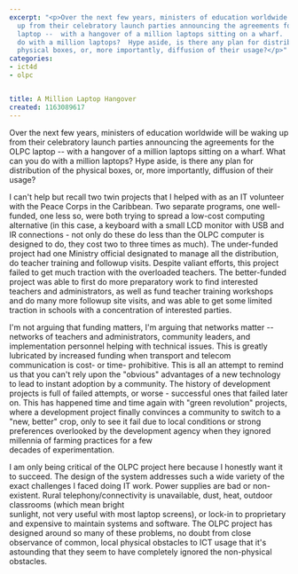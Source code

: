```yaml
---
excerpt: "<p>Over the next few years, ministers of education worldwide will be waking
  up from their celebratory launch parties announcing the agreements for the OLPC
  laptop --  with a hangover of a million laptops sitting on a wharf.  What can you
  do with a million laptops?  Hype aside, is there any plan for distribution of the
  physical boxes, or, more importantly, diffusion of their usage?</p>"
categories:
- ict4d
- olpc


title: A Million Laptop Hangover
created: 1163089617
---
```

<p>Over the next few years, ministers of education worldwide will be waking up from their celebratory launch parties announcing the agreements for the OLPC laptop --  with a hangover of a million laptops sitting on a wharf.  What can you do with a million laptops?  Hype aside, is there any plan for distribution of the physical boxes, or, more importantly, diffusion of their usage?</p>

<p>I can't help but recall two twin projects that I helped with as an IT volunteer with the Peace Corps in the Caribbean.  Two separate programs, one well-funded, one less so, were both trying to spread a low-cost computing alternative (in this case, a keyboard with a small LCD monitor with USB and IR connections - not only do these do less than the OLPC computer is designed to do, they cost two to three times as much).   The under-funded project had one Ministry official designated to manage all the distribution, do teacher training and followup visits.  Despite valiant efforts, this project failed to get much traction with the overloaded teachers.  The better-funded project was able to first do more preparatory work to find interested teachers and administrators, as well as fund teacher training workshops and do many more followup site visits, and was able to get some limited traction in schools with a concentration of interested parties.</p>

<p>I'm not arguing that funding matters, I'm arguing that networks matter -- networks of teachers and administrators, community leaders, and implementation personnel helping with technical issues.  This is greatly lubricated by increased funding when transport and telecom communication is cost- or time- prohibitive. This is all an attempt to remind us that you can't rely upon the "obvious" advantages of a new technology to lead to instant adoption by a community.  The history of development projects is full of failed attempts, or worse - successful ones that failed later on.  This has happened time and time again with "green revolution" projects, where a development project finally convinces a community to switch to a "new, better" crop, only to see it fail due to local conditions or strong preferences overlooked by the development agency when they ignored millennia of farming practices for a few<br />
decades of experimentation.</p>

<p>I am only being critical of the OLPC project here because I honestly want it to succeed.  The design of the system addresses such a wide variety of the exact challenges I faced doing IT work.  Power supplies are bad or non-existent.  Rural telephony/connectivity is unavailable, dust, heat, outdoor classrooms (which mean bright<br />
sunlight, not very useful with most laptop screens), or lock-in to proprietary and expensive to maintain systems and software.  The OLPC project has designed around so many of these problems, no doubt from close observance of common, local physical obstacles to ICT usage that it's astounding that they seem to have completely ignored the non-physical obstacles.</p>
